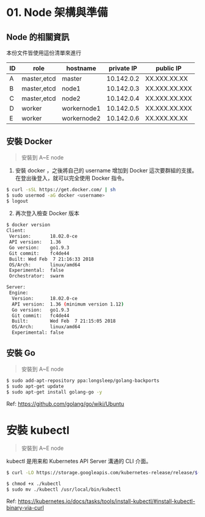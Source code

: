 # 01. Node 架構與準備
## Node 的相關資訊
本份文件皆使用這份清單來進行

| ID | role | hostname | private IP | public IP |
| --- | --- | --- | --- | --- |
| A | master,etcd | master | 10.142.0.2 | XX.XXX.XX.XX |
| B | master,etcd | node1 | 10.142.0.3 | XX.XXX.XX.XXX |
| C | master,etcd | node2 | 10.142.0.4 | XX.XXX.XX.XXX |
| D | worker | workernode1 | 10.142.0.5 | XX.XXX.XX.XXX |
| E | worker | workernode2 | 10.142.0.6 | XX.XXX.XX.XX |

## 安裝 Docker

> 安裝到 A~E node

1. 安裝 docker ，之後將自己的 username 增加到 Docker 這次要群組的支援。在登出後登入，就可以完全使用 Docker 指令。
```sh
$ curl -sSL https://get.docker.com/ | sh
$ sudo usermod -aG docker <username>
$ logout
```

2. 再次登入檢查 Docker 版本

```sh
$ docker version
Client:
 Version:       18.02.0-ce
 API version:   1.36
 Go version:    go1.9.3
 Git commit:    fc4de44
 Built: Wed Feb  7 21:16:33 2018
 OS/Arch:       linux/amd64
 Experimental:  false
 Orchestrator:  swarm

Server:
 Engine:
  Version:      18.02.0-ce
  API version:  1.36 (minimum version 1.12)
  Go version:   go1.9.3
  Git commit:   fc4de44
  Built:        Wed Feb  7 21:15:05 2018
  OS/Arch:      linux/amd64
  Experimental: false
```

## 安裝 Go

> 安裝到 A~E node

```sh
$ sudo add-apt-repository ppa:longsleep/golang-backports
$ sudo apt-get update
$ sudo apt-get install golang-go -y
```
Ref: https://github.com/golang/go/wiki/Ubuntu

# 安裝 kubectl

> 安裝到 A~E node

kubectl 是用来和 Kubernetes API Server 溝通的 CLI 介面。
```sh
$ curl -LO https://storage.googleapis.com/kubernetes-release/release/$(curl -s https://storage.googleapis.com/kubernetes-release/release/stable.txt)/bin/linux/amd64/kubectl

$ chmod +x ./kubectl
$ sudo mv ./kubectl /usr/local/bin/kubectl
```
Ref: https://kubernetes.io/docs/tasks/tools/install-kubectl/#install-kubectl-binary-via-curl
